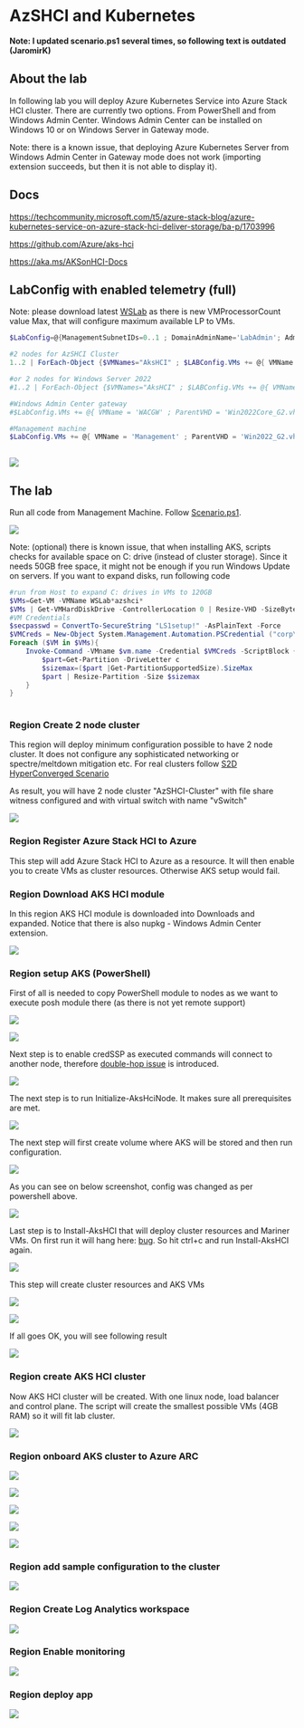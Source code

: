 # AzSHCI and Kubernetes

**Note: I updated scenario.ps1 several times, so following text is outdated (JaromirK)**

## About the lab

In following lab you will deploy Azure Kubernetes Service into Azure Stack HCI cluster. There are currently two options. From PowerShell and from Windows Admin Center. Windows Admin Center can be installed on Windows 10 or on Windows Server in Gateway mode.

Note: there is a known issue, that deploying Azure Kubernetes Server from Windows Admin Center in Gateway mode does not work (importing extension succeeds, but then it is not able to display it).

## Docs

https://techcommunity.microsoft.com/t5/azure-stack-blog/azure-kubernetes-service-on-azure-stack-hci-deliver-storage/ba-p/1703996

https://github.com/Azure/aks-hci

https://aka.ms/AKSonHCI-Docs

## LabConfig with enabled telemetry (full)

Note: please download latest [WSLab](https://aka.ms/wslab/download) as there is new VMProcessorCount value Max, that will configure maximum available LP to VMs.

```PowerShell
$LabConfig=@{ManagementSubnetIDs=0..1 ; DomainAdminName='LabAdmin'; AdminPassword='LS1setup!' ; Prefix = 'MSLab-' ; DCEdition='4'; Internet=$true ; TelemetryLevel='Full' ; TelemetryNickname='' ; AdditionalNetworksConfig=@(); VMs=@()}

#2 nodes for AzSHCI Cluster
1..2 | ForEach-Object {$VMNames="AksHCI" ; $LABConfig.VMs += @{ VMName = "$VMNames$_" ; Configuration = 'S2D' ; ParentVHD = 'AzSHCI21H2_G2.vhdx' ; HDDNumber = 4 ; HDDSize= 4TB ; MemoryStartupBytes= 24GB; VMProcessorCount="Max" ; NestedVirt=$true ; VirtualTPM=$true}}

#or 2 nodes for Windows Server 2022
#1..2 | ForEach-Object {$VMNames="AksHCI" ; $LABConfig.VMs += @{ VMName = "$VMNames$_" ; Configuration = 'S2D' ; ParentVHD = 'Win2022Core_G2.vhdx' ; HDDNumber = 4 ; HDDSize= 4TB ; MemoryStartupBytes= 24GB; VMProcessorCount="Max" ; NestedVirt=$true ; VirtualTPM=$true}}

#Windows Admin Center gateway
#$LabConfig.VMs += @{ VMName = 'WACGW' ; ParentVHD = 'Win2022Core_G2.vhdx' ; MGMTNICs=1 }

#Management machine
$LabConfig.VMs += @{ VMName = 'Management' ; ParentVHD = 'Win2022_G2.vhdx' ; MGMTNICs=1 }
 
```

![](/Scenarios/AzSHCI%20and%20Kubernetes/Screenshots/hvmanager01.png)

## The lab

Run all code from Management Machine. Follow [Scenario.ps1](/Scenarios/AzSHCI%20and%20Kubernetes/Scenario.ps1).

![](/Scenarios/AzSHCI%20and%20Kubernetes/Screenshots/PowerShell_ISE01.png)

Note: (optional) there is known issue, that when installing AKS, scripts checks for available space on C: drive (instead of cluster storage). Since it needs 50GB free space, it might not be enough if you run Windows Update on servers. If you want to expand disks, run following code

```PowerShell
#run from Host to expand C: drives in VMs to 120GB
$VMs=Get-VM -VMName WSLab*azshci*
$VMs | Get-VMHardDiskDrive -ControllerLocation 0 | Resize-VHD -SizeBytes 120GB
#VM Credentials
$secpasswd = ConvertTo-SecureString "LS1setup!" -AsPlainText -Force
$VMCreds = New-Object System.Management.Automation.PSCredential ("corp\LabAdmin", $secpasswd)
Foreach ($VM in $VMs){
    Invoke-Command -VMname $vm.name -Credential $VMCreds -ScriptBlock {
        $part=Get-Partition -DriveLetter c
        $sizemax=($part |Get-PartitionSupportedSize).SizeMax
        $part | Resize-Partition -Size $sizemax
    }
}
 
```

### Region Create 2 node cluster

This region will deploy minimum configuration possible to have 2 node cluster. It does not configure any sophisticated networking or spectre/meltdown mitigation etc. For real clusters follow [S2D HyperConverged Scenario](https://github.com/microsoft/WSLab/tree/master/Scenarios/S2D%20Hyperconverged)

As result, you will have 2 node cluster "AzSHCI-Cluster" with file share witness configured and with virtual switch with name "vSwitch"

![](/Scenarios/AzSHCI%20and%20Kubernetes/Screenshots/Cluadmin01.png)

### Region Register Azure Stack HCI to Azure

This step will add Azure Stack HCI to Azure as a resource. It will then enable you to create VMs as cluster resources. Otherwise AKS setup would fail.

### Region Download AKS HCI module

In this region AKS HCI module is downloaded into Downloads and expanded. Notice that there is also nupkg - Windows Admin Center extension.

![](/Scenarios/AzSHCI%20and%20Kubernetes/Screenshots/Explorer01.png)

### Region setup AKS (PowerShell)

First of all is needed to copy PowerShell module to nodes as we want to execute posh module there (as there is not yet remote support)

![](/Scenarios/AzSHCI%20and%20Kubernetes/Screenshots/PowerShell01.png)

![](/Scenarios/AzSHCI%20and%20Kubernetes/Screenshots/Explorer02.png)

Next step is to enable credSSP as executed commands will connect to another node, therefore [double-hop issue](https://blogs.technet.microsoft.com/ashleymcglone/2016/08/30/powershell-remoting-kerberos-double-hop-solved-securely/) is introduced.

![](/Scenarios/AzSHCI%20and%20Kubernetes/Screenshots/PowerShell02.png)

The next step is to run Initialize-AksHciNode. It makes sure all prerequisites are met.

![](/Scenarios/AzSHCI%20and%20Kubernetes/Screenshots/PowerShell03.png)

The next step will first create volume where AKS will be stored and then run configuration.

![](/Scenarios/AzSHCI%20and%20Kubernetes/Screenshots/PowerShell05.png)

As you can see on below screenshot, config was changed as per powershell above.

![](/Scenarios/AzSHCI%20and%20Kubernetes/Screenshots/PowerShell06.png)

Last step is to Install-AksHCI that will deploy cluster resources and Mariner VMs. On first run it will hang here: [bug](https://github.com/Azure/aks-hci/issues/28). So hit ctrl+c and run Install-AksHCI again.

![](/Scenarios/AzSHCI%20and%20Kubernetes/Screenshots/PowerShell07.png)

This step will create cluster resources and AKS VMs

![](/Scenarios/AzSHCI%20and%20Kubernetes/Screenshots/PowerShell08.png)

![](/Scenarios/AzSHCI%20and%20Kubernetes/Screenshots/DC01.png)

If all goes OK, you will see following result

![](/Scenarios/AzSHCI%20and%20Kubernetes/Screenshots/PowerShell09.png)

### Region create AKS HCI cluster

Now AKS HCI cluster will be created. With one linux node, load balancer and control plane. The script will create the smallest possible VMs (4GB RAM) so it will fit lab cluster.

![](/Scenarios/AzSHCI%20and%20Kubernetes/Screenshots/Desktop01.png)

### Region onboard AKS cluster to Azure ARC

![](/Scenarios/AzSHCI%20and%20Kubernetes/Screenshots/PowerShell10.png)

![](/Scenarios/AzSHCI%20and%20Kubernetes/Screenshots/Edge01.png)

![](/Scenarios/AzSHCI%20and%20Kubernetes/Screenshots/Edge02.png)

![](/Scenarios/AzSHCI%20and%20Kubernetes/Screenshots/Edge03.png)

![](/Scenarios/AzSHCI%20and%20Kubernetes/Screenshots/Edge04.png)

### Region add sample configuration to the cluster

![](/Scenarios/AzSHCI%20and%20Kubernetes/Screenshots/Edge05.png)

### Region Create Log Analytics workspace

![](/Scenarios/AzSHCI%20and%20Kubernetes/Screenshots/Edge06.png)

### Region Enable monitoring

![](/Scenarios/AzSHCI%20and%20Kubernetes/Screenshots/Edge07.png)

### Region deploy app

![](/Scenarios/AzSHCI%20and%20Kubernetes/Screenshots/DC02.png)